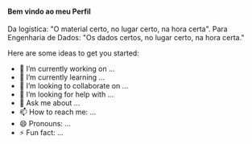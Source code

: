 
#### Bem vindo ao meu Perfil 
Da logística: "O material certo, no lugar certo, na hora certa". Para  Engenharia de Dados: "Os dados certos, no lugar certo, na hora certa."

Here are some ideas to get you started:

- 🔭 I’m currently working on ...
- 🌱 I’m currently learning ...
- 👯 I’m looking to collaborate on ...
- 🤔 I’m looking for help with ...
- 💬 Ask me about ...
- 📫 How to reach me: ...
- 😄 Pronouns: ...
- ⚡ Fun fact: ...

